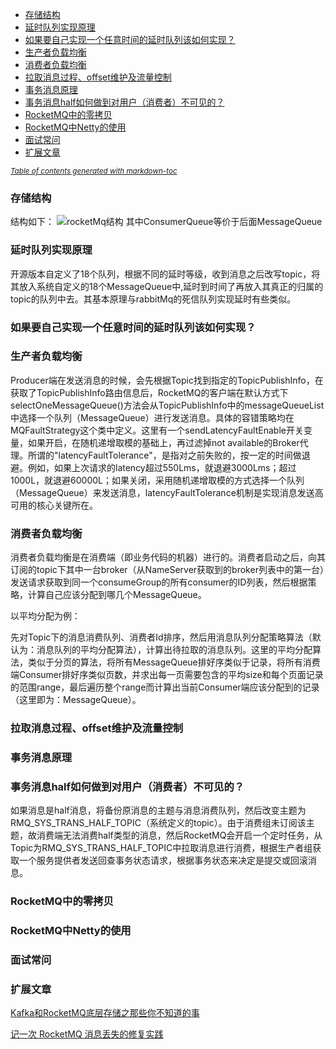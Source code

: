 - [存储结构](#存储结构)
- [延时队列实现原理](#延时队列实现原理)
- [如果要自己实现一个任意时间的延时队列该如何实现？](#如果要自己实现一个任意时间的延时队列该如何实现？)
- [生产者负载均衡](#生产者负载均衡)
- [消费者负载均衡](#消费者负载均衡)
- [拉取消息过程、offset维护及流量控制](#拉取消息过程、offset维护及流量控制)
- [事务消息原理](#事务消息原理)
- [事务消息half如何做到对用户（消费者）不可见的？](#事务消息half如何做到对用户（消费者）不可见的？)
- [RocketMQ中的零拷贝](#RocketMQ中的零拷贝)
- [RocketMQ中Netty的使用](#RocketMQ中Netty的使用)
- [面试常问](#面试常问)
- [扩展文章](#扩展文章)

<small><i><a href='http://ecotrust-canada.github.io/markdown-toc/'>Table of contents generated with markdown-toc</a></i></small>

### 存储结构
结构如下：
![rocketMq结构](https://github.com/friendship316/Java_interview/blob/main/8848/pictures/rocketMq/RocketMq%E7%BB%93%E6%9E%84.jpg)
其中ConsumerQueue等价于后面MessageQueue

### 延时队列实现原理

开源版本自定义了18个队列，根据不同的延时等级，收到消息之后改写topic，将其放入系统自定义的18个MessageQueue中,延时到时间了再放入其真正的归属的topic的队列中去。其基本原理与rabbitMq的死信队列实现延时有些类似。

### 如果要自己实现一个任意时间的延时队列该如何实现？

### 生产者负载均衡

Producer端在发送消息的时候，会先根据Topic找到指定的TopicPublishInfo，在获取了TopicPublishInfo路由信息后，RocketMQ的客户端在默认方式下selectOneMessageQueue()方法会从TopicPublishInfo中的messageQueueList中选择一个队列（MessageQueue）进行发送消息。具体的容错策略均在MQFaultStrategy这个类中定义。这里有一个sendLatencyFaultEnable开关变量，如果开启，在随机递增取模的基础上，再过滤掉not available的Broker代理。所谓的"latencyFaultTolerance"，是指对之前失败的，按一定的时间做退避。例如，如果上次请求的latency超过550Lms，就退避3000Lms；超过1000L，就退避60000L；如果关闭，采用随机递增取模的方式选择一个队列（MessageQueue）来发送消息，latencyFaultTolerance机制是实现消息发送高可用的核心关键所在。

### 消费者负载均衡

消费者负载均衡是在消费端（即业务代码的机器）进行的。消费者启动之后，向其订阅的topic下其中一台broker（从NameServer获取到的broker列表中的第一台）发送请求获取到同一个consumeGroup的所有consumer的ID列表，然后根据策略，计算自己应该分配到哪几个MessageQueue。

以平均分配为例：

先对Topic下的消息消费队列、消费者Id排序，然后用消息队列分配策略算法（默认为：消息队列的平均分配算法），计算出待拉取的消息队列。这里的平均分配算法，类似于分页的算法，将所有MessageQueue排好序类似于记录，将所有消费端Consumer排好序类似页数，并求出每一页需要包含的平均size和每个页面记录的范围range，最后遍历整个range而计算出当前Consumer端应该分配到的记录（这里即为：MessageQueue）。

### 拉取消息过程、offset维护及流量控制

### 事务消息原理

### 事务消息half如何做到对用户（消费者）不可见的？

如果消息是half消息，将备份原消息的主题与消息消费队列，然后改变主题为RMQ_SYS_TRANS_HALF_TOPIC（系统定义的topic）。由于消费组未订阅该主题，故消费端无法消费half类型的消息，然后RocketMQ会开启一个定时任务，从Topic为RMQ_SYS_TRANS_HALF_TOPIC中拉取消息进行消费，根据生产者组获取一个服务提供者发送回查事务状态请求，根据事务状态来决定是提交或回滚消息。

### RocketMQ中的零拷贝

### RocketMQ中Netty的使用


### 面试常问
### 扩展文章
[Kafka和RocketMQ底层存储之那些你不知道的事](https://mp.weixin.qq.com/s/BCIHy934BHarqOFPYtmaSw)

[记一次 RocketMQ 消息丢失的修复实践](https://mp.weixin.qq.com/s/XxZX0xT-ZbGVVJv5xYa4dg)
